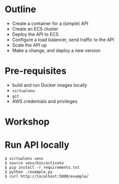 Outline
===

- Create a container for a (simple) API
- Create an ECS cluster
- Deploy the API to ECS
- Configure a load balancer, send traffic to the API
- Scale the API up
- Make a change, and deploy a new version

Pre-requisites
===

- build and run Docker images locally
- `virtualenv`
- `git`
- AWS credentials and privileges

Workshop
===

Run API locally
=====

```
$ virtualenv venv
$ source venv/bin/activate
$ pip install -r requirements.txt
$ python ./example.py
$ curl http://localhost:5000/example/

```
